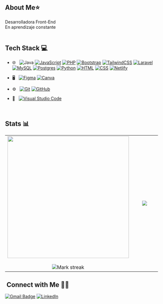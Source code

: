 
## About Me⭐️
 Desarrolladora Front-End <br>
En aprendizaje constante<br> <br>

## Tech Stack :computer:
- 🌐 &nbsp;
![Java](https://img.shields.io/badge/java-%23ED8B00.svg?style=plastic&logo=java&logoColor=white)
[![JavaScript](https://img.shields.io/badge/JavaScript-F7DF1E?logo=javascript&logoColor=000)](#)
[![PHP](https://img.shields.io/badge/php-%23777BB4.svg?&logo=php&logoColor=white)](#)
[![Bootstrap](https://img.shields.io/badge/Bootstrap-7952B3?logo=bootstrap&logoColor=fff)](#)
[![TailwindCSS](https://img.shields.io/badge/Tailwind%20CSS-%2338B2AC.svg?logo=tailwind-css&logoColor=white)](#)
[![Laravel](https://img.shields.io/badge/Laravel-%23FF2D20.svg?logo=laravel&logoColor=white)](#)
[![MySQL](https://img.shields.io/badge/MySQL-4479A1?logo=mysql&logoColor=fff)](#)
[![Postgres](https://img.shields.io/badge/Postgres-%23316192.svg?logo=postgresql&logoColor=white)](#)
[![Python](https://img.shields.io/badge/Python-3776AB?logo=python&logoColor=fff)](#)
[![HTML](https://img.shields.io/badge/HTML-%23E34F26.svg?logo=html5&logoColor=white)](#)
[![CSS](https://img.shields.io/badge/CSS-1572B6?logo=css3&logoColor=fff)](#)
[![Netlify](https://img.shields.io/badge/Netlify-%23000000.svg?logo=netlify&logoColor=#00C7B7)](#)







- 🖥 &nbsp;
[![Figma](https://img.shields.io/badge/Figma-F24E1E?logo=figma&logoColor=white)](#)
[![Canva](https://img.shields.io/badge/Canva-%2300C4CC.svg?&logo=Canva&logoColor=white)](#)
  
- ⚙️ &nbsp;
[![Git](https://img.shields.io/badge/Git-F05032?logo=git&logoColor=fff)](#)
[![GitHub](https://img.shields.io/badge/GitHub-%23121011.svg?logo=github&logoColor=white)](#)

- 🔧 &nbsp;
[![Visual Studio Code](https://custom-icon-badges.demolab.com/badge/Visual%20Studio%20Code-0078d7.svg?logo=vsc&logoColor=white)](#)


<br/>

## Stats 📊

<!--- stats & Trophy (start) -->
<p align="center">
 
<table align="center">
<tr border="none">
<td width="50%" align="center">
  
  <img  width="400" src="https://github-readme-stats.vercel.app/api?username=Dani163d&show_icons=true&title_color=fff&icon_color=79ff97&text_color=9f9f9f&bg_color=151515">
 <br></br>
  <img  title="🔥 Get streak stats for your profile at git.io/streak-stats" alt="Mark streak" src="https://github-readme-streak-stats.herokuapp.com/?user=Dani163d&theme=dark&hide_border=false" /> 
</td>
</td>
<td width="50%" align="center">
  <img  align="center"  src="https://github-readme-stats.anuraghazra1.vercel.app/api/top-langs/?username=Dani163d&theme=dark&hide_border=false&no-bg=true&no-frame=true&langs_count=10"/>
  </td>
</tr>
</table>


## &nbsp;Connect with Me 🤝🏻 
[![Gmail Badge](https://img.shields.io/badge/Gmail-d14836?style=flat-square&logo=Gmail&logoColor=white&link=mailto:dbtjdals1771@ajou.ac.kr)](mailto:daniela1205xc@gmail.com) 
[![LinkedIn](https://img.shields.io/badge/LinkedIn-%230077B5.svg?logo=linkedin&logoColor=white)](https://www.linkedin.com/in/daniela-silva-779900379/) 





